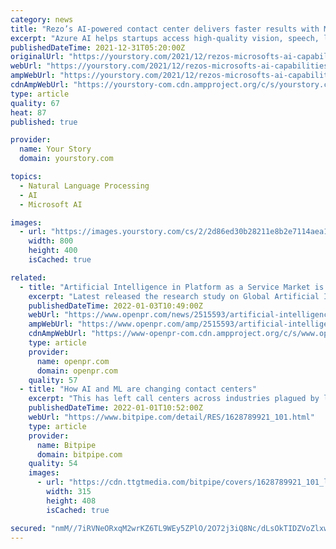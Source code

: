 ```yaml
---
category: news
title: "Rezo’s AI-powered contact center delivers faster results with Microsoft’s AI capabilities"
excerpt: "Azure AI helps startups access high-quality vision, speech, language and decision-making ... supporting a wide range of use cases, including translation for call centers, web page localisation ..."
publishedDateTime: 2021-12-31T05:20:00Z
originalUrl: "https://yourstory.com/2021/12/rezos-microsofts-ai-capabilities-powered-contact-center-delivers-faster-results/amp"
webUrl: "https://yourstory.com/2021/12/rezos-microsofts-ai-capabilities-powered-contact-center-delivers-faster-results/amp"
ampWebUrl: "https://yourstory.com/2021/12/rezos-microsofts-ai-capabilities-powered-contact-center-delivers-faster-results/amp"
cdnAmpWebUrl: "https://yourstory-com.cdn.ampproject.org/c/s/yourstory.com/2021/12/rezos-microsofts-ai-capabilities-powered-contact-center-delivers-faster-results/amp"
type: article
quality: 67
heat: 87
published: true

provider:
  name: Your Story
  domain: yourstory.com

topics:
  - Natural Language Processing
  - AI
  - Microsoft AI

images:
  - url: "https://images.yourstory.com/cs/2/2d86ed30b28211e8b2e7114aea10c711/F800x400-d-1640887464935.png "
    width: 800
    height: 400
    isCached: true

related:
  - title: "Artificial Intelligence in Platform as a Service Market is Booming Worldwide | IBM, Microsoft, AWS"
    excerpt: "Latest released the research study on Global Artificial Intelligence in Platform as a Service Market offers a detailed overview of the factors influencing the global business scope Artificial Intelligence in Platform as a Service Market research report shows the latest"
    publishedDateTime: 2022-01-03T10:49:00Z
    webUrl: "https://www.openpr.com/news/2515593/artificial-intelligence-in-platform-as-a-service-market"
    ampWebUrl: "https://www.openpr.com/amp/2515593/artificial-intelligence-in-platform-as-a-service-market"
    cdnAmpWebUrl: "https://www-openpr-com.cdn.ampproject.org/c/s/www.openpr.com/amp/2515593/artificial-intelligence-in-platform-as-a-service-market"
    type: article
    provider:
      name: openpr.com
      domain: openpr.com
    quality: 57
  - title: "How AI and ML are changing contact centers"
    excerpt: "This has left call centers across industries plagued by long queue lines and insufficient bandwidth to offer the speed and personalization that customers want. However, the partnership between Talkdesk and Amazon Web Services (AWS) is now enabling businesses to leverage conversational AI and machine learning in the contact center."
    publishedDateTime: 2022-01-01T10:52:00Z
    webUrl: "https://www.bitpipe.com/detail/RES/1628789921_101.html"
    type: article
    provider:
      name: Bitpipe
      domain: bitpipe.com
    quality: 54
    images:
      - url: "https://cdn.ttgtmedia.com/bitpipe/covers/1628789921_101_lg.jpg"
        width: 315
        height: 408
        isCached: true

secured: "nmM//7iRVNeORxqM2wrKZ6TL9WEy5ZPlO/2O72j3iQ8Nc/dLsOkTIDZVoZlxwY7Wk30APmJ8MHx+xkT7zBgAUx3dG0+VZRVei3iMbGjVefGq6ts/P0q6G+7j2LD1ai63N/8yA2Kh4b4IOzV0j5LC0Z06Wj0wEcCOyonInVtRO6ZQ2Jz3A2konmLGeM0byHeA53NJ4EGj4kPXFCcbLIjvNZA5X7DEML1tsh23SSnxQbpYMgtwXf31sjp9OK1v4a7Z0DnZmzYNDjJycdpyW+EvWCJI4RlRSgWB9NI7QgRBRLGPWmL9S9PrPx5WxnBYj35xgCw0A33+czP8AYibixFPwZNiwsXl1aQlOQXggfkcKyQ=;v9GoJmffG0Nqqg5OBwfoBw=="
---
```


